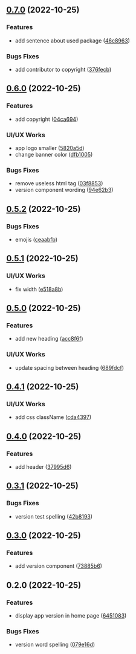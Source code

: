 

## [0.7.0](https://github.com/XimaLab/release-it-exp/compare/0.6.0...0.7.0) (2022-10-25)


### Features

* add sentence about used package ([46c8963](https://github.com/XimaLab/release-it-exp/commit/46c896311bd52235129020098dbde9f61c015a88))


### Bugs Fixes

* add contributor to copyright ([376fecb](https://github.com/XimaLab/release-it-exp/commit/376fecb275cd91982b68bd879cd4dfff58898b1a))

## [0.6.0](https://github.com/XimaLab/release-it-exp/compare/0.5.2...0.6.0) (2022-10-25)


### Features

* add copyright ([04ca694](https://github.com/XimaLab/release-it-exp/commit/04ca694102a0eaefcea8eb04db815711b048e043))


### UI/UX Works

* app logo smaller ([5820a5d](https://github.com/XimaLab/release-it-exp/commit/5820a5d4d645cdd4dc1dcc78b635f1a64489983a))
* change banner color ([dfb1005](https://github.com/XimaLab/release-it-exp/commit/dfb1005fcd337a95ecd63c640094b54b07b7146d))


### Bugs Fixes

* remove useless html tag ([03f8853](https://github.com/XimaLab/release-it-exp/commit/03f8853d0a9f7c8ea2adcd93d94dce7624e683df))
* version component wording ([94e62b3](https://github.com/XimaLab/release-it-exp/commit/94e62b3d6e76afea38f6bcaffbd1dbfab5f5d84a))

## [0.5.2](https://github.com/XimaLab/release-it-exp/compare/0.5.1...0.5.2) (2022-10-25)


### Bugs Fixes

* emojis ([ceaabfb](https://github.com/XimaLab/release-it-exp/commit/ceaabfbbe2ae7420cb162e0e95ce1df12a71150a))

## [0.5.1](https://github.com/XimaLab/release-it-exp/compare/0.5.0...0.5.1) (2022-10-25)


### UI/UX Works

* fix width ([e518a8b](https://github.com/XimaLab/release-it-exp/commit/e518a8bae7545881d2f81285a1aea4b7c63aa9e0))

## [0.5.0](https://github.com/XimaLab/release-it-exp/compare/0.4.1...0.5.0) (2022-10-25)


### Features

* add new heading ([acc8f6f](https://github.com/XimaLab/release-it-exp/commit/acc8f6f2e54ebb4675752b998fc5c04bfb98db36))


### UI/UX Works

* update spacing between heading ([689fdcf](https://github.com/XimaLab/release-it-exp/commit/689fdcfc90870e381d5d780669cbb3eba67c2310))

## [0.4.1](https://github.com/XimaLab/release-it-exp/compare/0.4.0...0.4.1) (2022-10-25)


### UI/UX Works

* add css className ([cda4397](https://github.com/XimaLab/release-it-exp/commit/cda4397643634c78989c9e8646f28112fd656372))

## [0.4.0](https://github.com/XimaLab/release-it-exp/compare/0.3.1...0.4.0) (2022-10-25)


### Features

* add header ([37995d6](https://github.com/XimaLab/release-it-exp/commit/37995d6c8dafee5109e17a24f1d3aea070c88fc0))

## [0.3.1](https://github.com/XimaLab/release-it-exp/compare/0.3.0...0.3.1) (2022-10-25)


### Bugs Fixes

* version test spelling ([42b8193](https://github.com/XimaLab/release-it-exp/commit/42b819309dc6d5f393eabeb2da9de261f21c7805))

## [0.3.0](https://github.com/XimaLab/release-it-exp/compare/0.2.0...0.3.0) (2022-10-25)


### Features

* add version component ([73885b6](https://github.com/XimaLab/release-it-exp/commit/73885b6d0f1dbe94b64da87834002cd4697a037d))

## 0.2.0 (2022-10-25)


### Features

* display app version in home page ([6451083](https://github.com/XimaLab/release-it-exp/commit/6451083319e22f002641db9894405aa44f9792bf))


### Bugs Fixes

* version word spelling ([079e16d](https://github.com/XimaLab/release-it-exp/commit/079e16dbf84bfd8d2ff0291571a5041807e51d09))
